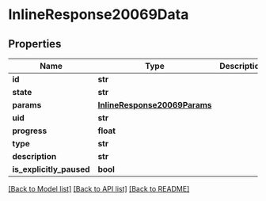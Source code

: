 # InlineResponse20069Data

## Properties
Name | Type | Description | Notes
------------ | ------------- | ------------- | -------------
**id** | **str** |  | [optional] 
**state** | **str** |  | [optional] 
**params** | [**InlineResponse20069Params**](InlineResponse20069Params.md) |  | [optional] 
**uid** | **str** |  | [optional] 
**progress** | **float** |  | [optional] 
**type** | **str** |  | [optional] 
**description** | **str** |  | [optional] 
**is_explicitly_paused** | **bool** |  | [optional] 

[[Back to Model list]](../README.md#documentation-for-models) [[Back to API list]](../README.md#documentation-for-api-endpoints) [[Back to README]](../README.md)

